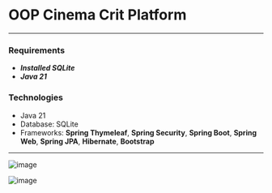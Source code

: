 # OOP Cinema Crit Platform

---

### Requirements
  * **_Installed SQLite_**
  * **_Java 21_**

### Technologies
  * Java 21
  * Database: SQLite
  * Frameworks: **Spring Thymeleaf**, **Spring Security**, **Spring Boot**, **Spring Web**, **Spring JPA**, **Hibernate**, **Bootstrap**

---


![image](https://github.com/user-attachments/assets/10bd4bf9-2ea2-4c66-ad7a-a948108e65ac)

![image](https://github.com/user-attachments/assets/95d94ac8-9eb4-437a-b995-b3bf4b4b86df)

